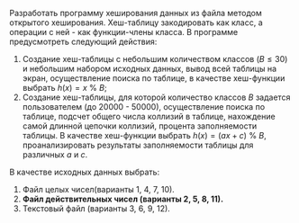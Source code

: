Разработать программу хеширования данных из файла методом открытого хеширования. Хеш-таблицу закодировать как класс, а операции с ней - как функции-члены класса. В программе предусмотреть следующий действия:  
1. Создание хеш-таблицы с небольшим количеством классов ($B≤30$) и небольшим набором исходных данных, вывод всей таблицы на экран, осуществление поиска по таблице, в качестве хеш-функции выбрать $h(x)=x$ % $B$;
2. Создание хеш-таблицы, для которой количество классов $B$ задается пользователем (до 20000 - 50000), осуществление поиска по таблице, подсчет общего числа коллизий в таблице, нахождение самой длинной цепочки коллизий, процента заполняемости таблицы. В качестве хеш-функции выбрать $h(x)=(ax+c)$ % $B$, проанализировать результаты заполняемости таблицы для различных $a$ и $c$.
  
В качестве исходных данных выбрать:
1. Файл целых чисел(варианты 1, 4, 7, 10).
2. **Файл действительных чисел (варианты 2, 5, 8, 11).**
3. Текстовый файл (варианты 3, 6, 9, 12).